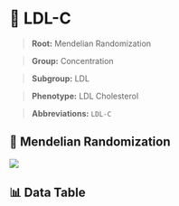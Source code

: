 # 🧪 LDL-C

> **Root:** Mendelian Randomization

> **Group:** Concentration  

> **Subgroup:** LDL

> **Phenotype:** LDL Cholesterol  

> **Abbreviations:** `LDL-C`

## 🧬 Mendelian Randomization  

<img src="/MR/Figures/Inverse/LDLhengxianC.png"/>


## 📊 Data Table


<CsvTableMRI src="/public/MR/Data/Inverse/LDLhengxianC.csv"/>
